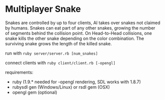 # Multiplayer Snake

Snakes are controlled by up to four clients, AI takes over snakes not claimed by humans. Snakes can eat part of any other snakes, growing the number of segments behind the collision point. On Head-to-Head collisions, one snake kills the other snake depending on the color combination. The surviving snake grows the length of the killed snake.

run with ```ruby server/server.rb [num_snakes]```

connect clients with ```ruby client/client.rb [-opengl]```

requirements:
- ruby (1.9.* needed for -opengl rendering, SDL works with 1.8.7)
- rubysdl gen (Windows/Linux) or rsdl gem (OSX)
- opengl gem (optional)
